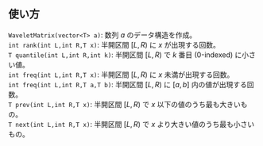 ## 使い方

`WaveletMatrix(vector<T> a)`: 数列 $a$ のデータ構造を作成。  
`int rank(int L,int R,T x)`: 半開区間 $[L,R)$ に $x$ が出現する回数。  
`T quantile(int L,int R,int k)`: 半開区間 $[L,R)$ で $k$ 番目 (0-indexed) に小さい値。  
`int freq(int L,int R,T x)`: 半開区間 $[L,R)$ に $x$ 未満が出現する回数。  
`int freq(int L,int R,T a,T b)`: 半開区間 $[L,R)$ に $[a,b]$ 内の値が出現する回数。  
`T prev(int L,int R,T x)`: 半開区間 $[L,R)$ で $x$ 以下の値のうち最も大きいもの。  
`T next(int L,int R,T x)`: 半開区間 $[L,R)$ で $x$ より大きい値のうち最も小さいもの。